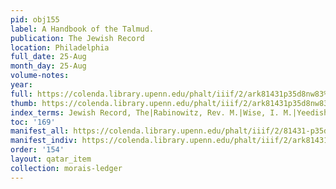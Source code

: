 ```yaml
---
pid: obj155
label: A Handbook of the Talmud.
publication: The Jewish Record
location: Philadelphia
full_date: 25-Aug
month_day: 25-Aug
volume-notes:
year:
full: https://colenda.library.upenn.edu/phalt/iiif/2/ark81431p35d8nw83%2FSHA256E-s7254088--ca5a70805d253a5f0700aac4afa3f0abc98cf25c20177c7956fe12ccbfdcea6c.jpeg/full/3500,/0/default.jpg
thumb: https://colenda.library.upenn.edu/phalt/iiif/2/ark81431p35d8nw83%2FSHA256E-s7254088--ca5a70805d253a5f0700aac4afa3f0abc98cf25c20177c7956fe12ccbfdcea6c.jpeg/full/!200,200/0/default.jpg
index_terms: Jewish Record, The|Rabinowitz, Rev. M.|Wise, I. M.|Yeedish Gazette, The
toc: '169'
manifest_all: https://colenda.library.upenn.edu/phalt/iiif/2/81431-p35d8nw83/manifest
manifest_indiv: https://colenda.library.upenn.edu/phalt/iiif/2/ark81431p35d8nw83%2FSHA256E-s7254088--ca5a70805d253a5f0700aac4afa3f0abc98cf25c20177c7956fe12ccbfdcea6c.jpeg
order: '154'
layout: qatar_item
collection: morais-ledger
---
```

